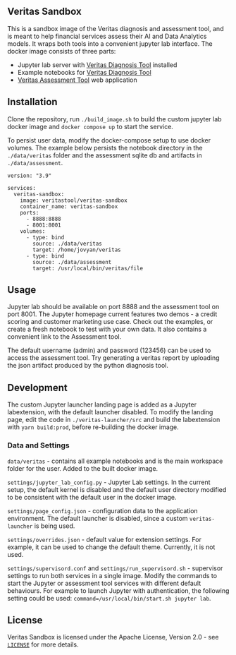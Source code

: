 ## Veritas Sandbox

This is a sandbox image of the Veritas diagnosis and assessment tool, and is meant to help financial services assess their AI and Data Analytics models. It wraps both tools into a convenient jupyter lab interface. The docker image consists of three parts:

- Jupyter lab server with [Veritas Diagnosis Tool] installed
- Example notebooks for [Veritas Diagnosis Tool]
- [Veritas Assessment Tool] web application

## Installation

Clone the repository, run `./build_image.sh` to build the custom jupyter lab docker image and `docker compose up` to start the service.

To persist user data, modify the docker-compose setup to use docker volumes. The example below persists the notebook directory in the `./data/veritas` folder and the assessment sqlite db and artifacts in `./data/assessment`.

```
version: "3.9"

services:
  veritas-sandbox:
    image: veritastool/veritas-sandbox
    container_name: veritas-sandbox
    ports:
      - 8888:8888
      - 8001:8001
    volumes:
      - type: bind
        source: ./data/veritas
        target: /home/jovyan/veritas
      - type: bind
        source: ./data/assessment
        target: /usr/local/bin/veritas/file
```

## Usage

Jupyter lab should be available on port 8888 and the assessment tool on port 8001. The Jupyter homepage current features two demos - a credit scoring and customer marketing use case. Check out the examples, or create a fresh notebook to test with your own data. It also contains a convenient link to the Assessment tool.

The default username (admin) and password (123456) can be used to access the assessment tool. Try generating a veritas report by uploading the json artifact produced by the python diagnosis tool.

## Development

The custom Jupyter launcher landing page is added as a Jupyter labextension, with the default launcher disabled.
To modify the landing page, edit the code in `./veritas-launcher/src` and build the labextension with `yarn build:prod`, before re-building the docker image.

### Data and Settings

`data/veritas` - contains all example notebooks and is the main workspace folder for the user. Added to the built docker image.

`settings/jupyter_lab_config.py` - Jupyter Lab settings. In the current setup, the default kernel is disabled and the default user directory modified to be consistent with the default user in the docker image.

`settings/page_config.json` - configuration data to the application environment. The default launcher is disabled, since a custom `veritas-launcher` is being used.

`settings/overrides.json` - default value for extension settings. For example, it can be used to change the default theme. Currently, it is not used.

`settings/supervisord.conf` and `settings/run_supervisord.sh` - supervisor settings to run both services in a single image. Modify the commands to start the Jupyter or assessment tool services with different default behaviours. For example to launch Jupyter with authentication, the following setting could be used: `command=/usr/local/bin/start.sh jupyter lab`.

## License

Veritas Sandbox is licensed under the Apache License, Version 2.0 - see [`LICENSE`](./LICENSE) for more details.

[veritas diagnosis tool]: https://github.com/veritas-toolkit/diagnosis-tool
[veritas assessment tool]: https://github.com/veritas-toolkit/assessment-tool
